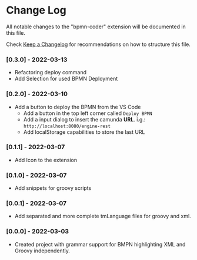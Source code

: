 # Change Log

All notable changes to the "bpmn-coder" extension will be documented in this file.

Check [Keep a Changelog](http://keepachangelog.com/) for recommendations on how to structure this file.

### [0.3.0] - 2022-03-13

- Refactoring deploy command
- Add Selection for used BPMN Deployment

### [0.2.0] - 2022-03-10

- Add a button to deploy the BPMN from the VS Code
  - Add a button in the top left corner called `Deploy BPMN`
  - Add a input dialog to insert the camunda **URL**. i.g.: `http://localhost:8080/engine-rest`
  - Add localStorage capabilities to store the last URL

### [0.1.1] - 2022-03-07

- Add Icon to the extension

### [0.1.0] - 2022-03-07

- Add snippets for groovy scripts

### [0.0.1] - 2022-03-07

- Add separated and more complete tmLanguage files for groovy and xml.

### [0.0.0] - 2022-03-03

- Created project with grammar support for BMPN highlighting XML and Groovy independently.
